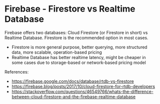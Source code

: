 # Firebase - Firestore vs Realtime Database

Firebase offers two databases: Cloud Firestore (or Firestore in short) vs Realtime
Database. Firestore is the recommended option in most cases.

- Firestore is more general purpose, better querying, more structured data, more scalable,
  operation-based pricing
- Realtime Database has better realtime latency, might be cheaper in some cases due to
  storage-based or network-based pricing model

References:

- https://firebase.google.com/docs/database/rtdb-vs-firestore
- https://firebase.blog/posts/2017/10/cloud-firestore-for-rtdb-developers
- https://stackoverflow.com/questions/46549766/whats-the-difference-between-cloud-firestore-and-the-firebase-realtime-database
